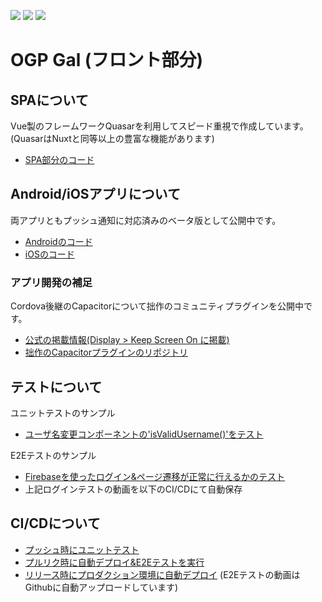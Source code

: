 ![](https://github.com/go-u/ogp-front/workflows/Test/badge.svg)
![](https://github.com/go-u/ogp-front/workflows/Staging/badge.svg)
![](https://github.com/go-u/ogp-front/workflows/Production/badge.svg)


# OGP Gal (フロント部分)

## SPAについて
Vue製のフレームワークQuasarを利用してスピード重視で作成しています。　　
(QuasarはNuxtと同等以上の豊富な機能があります)
- [SPA部分のコード](https://github.com/go-u/ogp-gal-front/tree/master/src)

## Android/iOSアプリについて
両アプリともプッシュ通知に対応済みのベータ版として公開中です。
- [Androidのコード](https://github.com/go-u/ogp-front/tree/master/src-capacitor/android)
- [iOSのコード](https://github.com/go-u/ogp-front/tree/master/src-capacitor/ios)

### アプリ開発の補足
Cordova後継のCapacitorについて拙作のコミュニティプラグインを公開中です。
- [公式の掲載情報(Display > Keep Screen On に掲載)](https://capacitor.ionicframework.com/docs/community/plugins/#display)
- [拙作のCapacitorプラグインのリポジトリ](https://github.com/go-u/capacitor-keep-screen-on)

## テストについて
ユニットテストのサンプル
- [ユーザ名変更コンポーネントの'isValidUsername()'をテスト](https://github.com/go-u/ogp-front/blob/master/test/jest/__tests__/Regex.spec.js)

E2Eテストのサンプル
- [Firebaseを使ったログイン&ページ遷移が正常に行えるかのテスト](https://github.com/go-u/ogp-front/blob/master/test/cypress/integration/home/login_spec.js)
- 上記ログインテストの動画を以下のCI/CDにて自動保存

## CI/CDについて
- [プッシュ時にユニットテスト](https://github.com/go-u/ogp-front/blob/master/.github/workflows/test.yml)
- [プルリク時に自動デプロイ&E2Eテストを実行](https://github.com/go-u/ogp-front/blob/master/.github/workflows/deploy_staging.yml)
- [リリース時にプロダクション環境に自動デプロイ](https://github.com/go-u/ogp-front/blob/master/.github/workflows/deploy_production.yml)
(E2Eテストの動画はGithubに自動アップロードしています)
